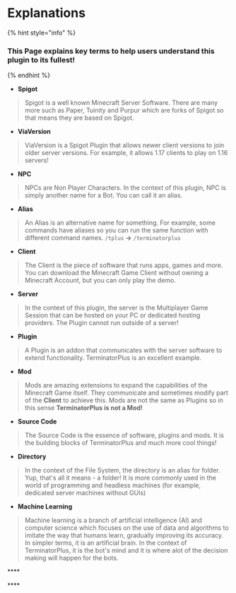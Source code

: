 # Explanations

{% hint style="info" %}
### This Page explains key terms to help users understand this plugin to its fullest!
{% endhint %}

* **Spigot**

> Spigot is a well known Minecraft Server Software. There are many more such as Paper, Tuinity and Purpur which are forks of Spigot so that means they are based on Spigot.

* **ViaVersion**

> ViaVersion is a Spigot Plugin that allows newer client versions to join older server versions. For example, it allows 1.17 clients to play on 1.16 servers!

* **NPC**

> NPCs are Non Player Characters. In the context of this plugin, NPC is simply another name for a Bot. You can call it an alias.

* **Alias**

> An Alias is an alternative name for something. For example, some commands have aliases so you can run the same function with different command names. `/tplus` **-&gt;** `/terminatorplus`

* **Client**

> The Client is the piece of software that runs apps, games and more. You can download the Minecraft Game Client without owning a Minecraft Account, but you can only play the demo.

* **Server**

> In the context of this plugin, the server is the Multiplayer Game Session that can be hosted on your PC or dedicated hosting providers. The Plugin cannot run outside of a server!

* **Plugin**

> A Plugin is an addon that communicates with the server software to extend functionality. TerminatorPlus is an excellent example.

* **Mod**

> Mods are amazing extensions to expand the capabilities of the Minecraft Game itself. They communicate and sometimes modify part of the **Client** to achieve this. Mods are not the same as Plugins so in this sense **TerminatorPlus is not a Mod!**

* **Source Code**

> The Source Code is the essence of software, plugins and mods. It is the building blocks of TerminatorPlus and much more cool things!

* **Directory**

> In the context of the File System, the directory is an alias for folder. Yup, that's all it means - a folder! It is more commonly used in the world of programming and headless machines \(for example, dedicated server machines without GUIs\)

* **Machine Learning**

> Machine learning is a branch of artificial intelligence \(AI\) and computer science which focuses on the use of data and algorithms to imitate the way that humans learn, gradually improving its accuracy. In simpler terms, it is an artificial brain. In the context of TerminatorPlus, it is the bot's mind and it is where alot of the decision making will happen for the bots.

\*\*\*\*

\*\*\*\*


